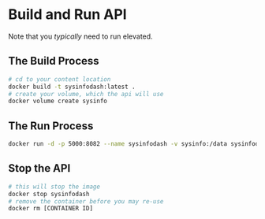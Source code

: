 # Build and Run API

Note that you _typically_ need to run elevated. 

## The Build Process

```sh
# cd to your content location
docker build -t sysinfodash:latest .
# create your volume, which the api will use
docker volume create sysinfo
```

## The Run Process

```sh
docker run -d -p 5000:8082 --name sysinfodash -v sysinfo:/data sysinfodash:latest
```

## Stop the API

```sh
# this will stop the image
docker stop sysinfodash
# remove the container before you may re-use
docker rm [CONTAINER ID]
```
